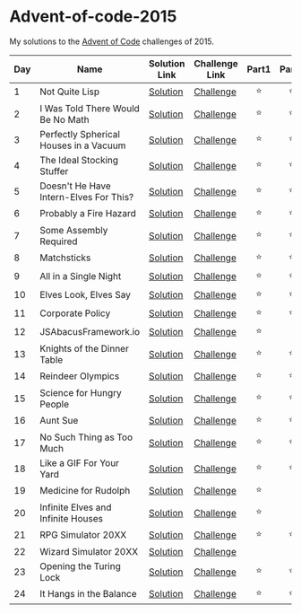 # Advent-of-code-2015

My solutions to the [Advent of Code](https://www.adventofcode.com/2015) challenges of 2015.

| Day | Name                                   | Solution Link        | Challenge Link                                       | Part1  | Part2  |
| --- | -------------------------------------- | -------------------- | ---------------------------------------------------- | :----: | :----: |
| 1   | Not Quite Lisp                         | [Solution](day01.py) | [Challenge](https://www.adventofcode.com/2015/day1)  | :star: | :star: |
| 2   | I Was Told There Would Be No Math      | [Solution](day02.py) | [Challenge](https://www.adventofcode.com/2015/day2)  | :star: | :star: |
| 3   | Perfectly Spherical Houses in a Vacuum | [Solution](day03.py) | [Challenge](https://www.adventofcode.com/2015/day3)  | :star: | :star: |
| 4   | The Ideal Stocking Stuffer             | [Solution](day04.py) | [Challenge](https://www.adventofcode.com/2015/day4)  | :star: | :star: |
| 5   | Doesn't He Have Intern-Elves For This? | [Solution](day05.py) | [Challenge](https://www.adventofcode.com/2015/day5)  | :star: | :star: |
| 6   | Probably a Fire Hazard                 | [Solution](day06.py) | [Challenge](https://www.adventofcode.com/2015/day6)  | :star: | :star: |
| 7   | Some Assembly Required                 | [Solution](day07.py) | [Challenge](https://www.adventofcode.com/2015/day7)  | :star: | :star: |
| 8   | Matchsticks                            | [Solution](day08.py) | [Challenge](https://www.adventofcode.com/2015/day8)  | :star: | :star: |
| 9   | All in a Single Night                  | [Solution](day09.py) | [Challenge](https://www.adventofcode.com/2015/day9)  | :star: | :star: |
| 10  | Elves Look, Elves Say                  | [Solution](day10.py) | [Challenge](https://www.adventofcode.com/2015/day10) | :star: | :star: |
| 11  | Corporate Policy                       | [Solution](day11.py) | [Challenge](https://www.adventofcode.com/2015/day11) | :star: | :star: |
| 12  | JSAbacusFramework.io                   | [Solution](day12.py) | [Challenge](https://www.adventofcode.com/2015/day12) | :star: |        |
| 13  | Knights of the Dinner Table            | [Solution](day13.py) | [Challenge](https://www.adventofcode.com/2015/day13) | :star: | :star: |
| 14  | Reindeer Olympics                      | [Solution](day14.py) | [Challenge](https://www.adventofcode.com/2015/day14) | :star: | :star: |
| 15  | Science for Hungry People              | [Solution](day15.py) | [Challenge](https://www.adventofcode.com/2015/day15) | :star: | :star: |
| 16  | Aunt Sue                               | [Solution](day16.py) | [Challenge](https://www.adventofcode.com/2015/day16) | :star: | :star: |
| 17  | No Such Thing as Too Much              | [Solution](day17.py) | [Challenge](https://www.adventofcode.com/2015/day17) | :star: | :star: |
| 18  | Like a GIF For Your Yard               | [Solution](day18.py) | [Challenge](https://www.adventofcode.com/2015/day18) | :star: | :star: |
| 19  | Medicine for Rudolph                   | [Solution](day19.py) | [Challenge](https://www.adventofcode.com/2015/day19) | :star: |        |
| 20  | Infinite Elves and Infinite Houses     | [Solution](day20.py) | [Challenge](https://www.adventofcode.com/2015/day20) | :star: |        |
| 21  | RPG Simulator 20XX                     | [Solution](day21.py) | [Challenge](https://www.adventofcode.com/2015/day21) | :star: | :star: |
| 22  | Wizard Simulator 20XX                  | [Solution](day22.py) | [Challenge](https://www.adventofcode.com/2015/day22) |        |        |
| 23  | Opening the Turing Lock                | [Solution](day23.py) | [Challenge](https://www.adventofcode.com/2015/day23) | :star: | :star: |
| 24  | It Hangs in the Balance                | [Solution](day24.py) | [Challenge](https://www.adventofcode.com/2015/day24) | :star: | :star: |
